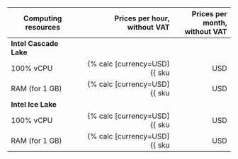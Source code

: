 | Computing resources | Prices per hour,<br>without VAT | Prices per month,<br>without VAT |
|---------------------|--------------------------------:|---------------------------------:|
| **Intel Cascade Lake**                                                                                                    |
| 100% vCPU              | {% calc [currency=USD] {{ sku|USD|mdb.dataproc.v2.cpu.c100|number }} + {{ sku|USD|compute.hostgroup.cpu.c100.v1|number }} %} | {% calc [currency=USD] {{ sku|USD|mdb.dataproc.v2.cpu.c100|month|number }} + {{ sku|USD|compute.hostgroup.cpu.c100.v1|month|number }} %} |
| RAM (for 1 GB)          | {% calc [currency=USD] {{ sku|USD|mdb.dataproc.v2.ram|number }} + {{ sku|USD|compute.hostgroup.ram.v1|number }} %} | {% calc [currency=USD] {{ sku|USD|mdb.dataproc.v2.ram|month|number }} + {{ sku|USD|compute.hostgroup.ram.v1|month|number }} %} |
| **Intel Ice Lake**                                                                                                            |
| 100% vCPU              | {% calc [currency=USD] {{ sku|USD|mdb.dataproc.v3.cpu.c100|number }} + {{ sku|USD|compute.hostgroup.cpu.c100.v3|number }} %} | {% calc [currency=USD] {{ sku|USD|mdb.dataproc.v3.cpu.c100|month|number }} + {{ sku|USD|compute.hostgroup.cpu.c100.v3|month|number }} %} |
| RAM (for 1 GB)          | {% calc [currency=USD] {{ sku|USD|mdb.dataproc.v3.ram|number }} + {{ sku|USD|compute.hostgroup.ram.v3|number }} %} | {% calc [currency=USD] {{ sku|USD|mdb.dataproc.v3.ram|month|number }} + {{ sku|USD|compute.hostgroup.ram.v3|month|number }} %} |
